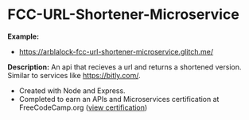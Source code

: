 # FCC-URL-Shortener-Microservice

**Example:**  
*  https://arblalock-fcc-url-shortener-microservice.glitch.me/

**Description:** An api that recieves a url and returns a shortened version. Similar to services like https://bitly.com/.
* Created with Node and Express.  
* Completed to earn an APIs and Microservices certification at FreeCodeCamp.org ([view certification](https://www.freecodecamp.org/certification/fcca50f642d-7c7c-48e9-805b-e0457529b232/apis-and-microservices))


